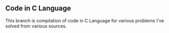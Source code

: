 ## Code in C Language
This branch is compilation of code in C Language for various problems I've solved from various sources.
